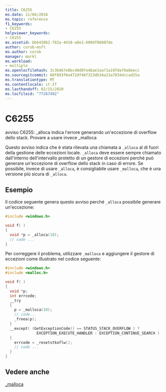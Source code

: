 ```yaml
---
title: C6255
ms.date: 11/04/2016
ms.topic: reference
f1_keywords:
- C6255
helpviewer_keywords:
- C6255
ms.assetid: bb6430b2-782a-4410-a8e1-609df06007de
author: corob-msft
ms.author: corob
manager: markl
ms.workload:
- multiple
ms.openlocfilehash: 3c36467e8bc40d0fe4bae1ea71a19fdaf0a8eecc
ms.sourcegitcommit: 68f893f6e472df46f323db34a13a7034dccad25a
ms.translationtype: MT
ms.contentlocale: it-IT
ms.lasthandoff: 02/15/2020
ms.locfileid: "77267492"
---
```

# <a name="c6255"></a>C6255
avviso C6255: _alloca indica l'errore generando un'eccezione di overflow dello stack. Provare a usare invece _malloca

 Questo avviso indica che è stata rilevata una chiamata a `_alloca` al di fuori della gestione delle eccezioni locale. `_alloca` deve essere sempre chiamato dall'interno dell'intervallo protetto di un gestore di eccezioni perché può generare un'eccezione di overflow dello stack in caso di errore. Se possibile, invece di usare `_alloca`, è consigliabile usare `_malloca`, che è una versione più sicura di `_alloca`.

## <a name="example"></a>Esempio
 Il codice seguente genera questo avviso perché `_alloca` possibile generare un'eccezione:

```cpp
#include <windows.h>

void f( )
{
  void *p = _alloca(10);
  // code ...
}
```

 Per correggere il problema, utilizzare `_malloca` e aggiungere il gestore di eccezioni come illustrato nel codice seguente:

```cpp
#include <windows.h>
#include <malloc.h>

void f( )
{
  void *p;
  int errcode;
  __try
  {
    p = _malloca(10);
    // code...
    _freea(p);
  }
  __except( (GetExceptionCode() == STATUS_STACK_OVERFLOW ) ?
              EXCEPTION_EXECUTE_HANDLER : EXCEPTION_CONTINUE_SEARCH )
  {
    errcode = _resetstkoflw();
    // code ...
  }
}
```

## <a name="see-also"></a>Vedere anche
 [_malloca](/cpp/c-runtime-library/reference/malloca)

